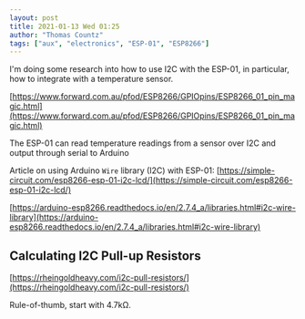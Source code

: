 ```yaml
---
layout: post
title: 2021-01-13 Wed 01:25
author: "Thomas Countz"
tags: ["aux", "electronics", "ESP-01", "ESP8266"]
---
```

I'm doing some research into how to use I2C with the ESP-01, in particular, how to integrate with a temperature sensor.

[https://www.forward.com.au/pfod/ESP8266/GPIOpins/ESP8266_01_pin_magic.html](https://www.forward.com.au/pfod/ESP8266/GPIOpins/ESP8266_01_pin_magic.html)

The ESP-01 can read temperature readings from a sensor over I2C and output through serial to Arduino

Article on using Arduino `Wire` library (I2C) with ESP-01: [https://simple-circuit.com/esp8266-esp-01-i2c-lcd/](https://simple-circuit.com/esp8266-esp-01-i2c-lcd/)

[https://arduino-esp8266.readthedocs.io/en/2.7.4_a/libraries.html#i2c-wire-library](https://arduino-esp8266.readthedocs.io/en/2.7.4_a/libraries.html#i2c-wire-library)

## Calculating I2C Pull-up Resistors

[https://rheingoldheavy.com/i2c-pull-resistors/](https://rheingoldheavy.com/i2c-pull-resistors/)

Rule-of-thumb, start with 4.7kΩ.